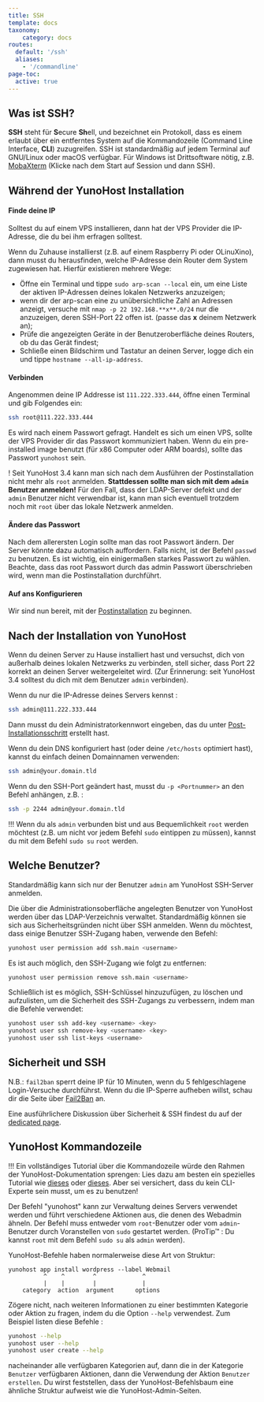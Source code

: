 ```yaml
---
title: SSH
template: docs
taxonomy:
    category: docs
routes:
  default: '/ssh'
  aliases:
    - '/commandline'
page-toc:
  active: true
---
```


## Was ist SSH?

**SSH** steht für **S**ecure **Sh**ell, und bezeichnet ein Protokoll, dass es einem erlaubt über ein entferntes System auf die Kommandozeile (Command Line Interface, **CLI**) zuzugreifen. SSH ist standardmäßig auf jedem Terminal auf GNU/Linux oder macOS verfügbar. Für Windows ist Drittsoftware nötig, z.B. [MobaXterm](https://mobaxterm.mobatek.net/download-home-edition.html) (Klicke nach dem Start auf Session und dann SSH).

## Während der YunoHost Installation

#### Finde deine IP

Solltest du auf einem VPS installieren, dann hat der VPS Provider die IP-Adresse, die du bei ihm erfragen solltest.

Wenn du Zuhause installierst (z.B. auf einem Raspberry Pi oder OLinuXino), dann musst du herausfinden, welche IP-Adresse dein Router dem System zugewiesen hat. Hierfür existieren mehrere Wege:

- Öffne ein Terminal und tippe `sudo arp-scan --local` ein, um eine Liste der aktiven IP-Adressen deines lokalen Netzwerks anzuzeigen;
- wenn dir der arp-scan eine zu unübersichtliche Zahl an Adressen anzeigt, versuche mit `nmap -p 22 192.168.**x**.0/24` nur die anzuzeigen, deren SSH-Port 22 offen ist. (passe das **x** deinem Netzwerk an);
- Prüfe die angezeigten Geräte in der Benutzeroberfläche deines Routers, ob du das Gerät findest;
- Schließe einen Bildschirm und Tastatur an deinen Server, logge dich ein und tippe `hostname --all-ip-address`.

#### Verbinden

Angenommen deine IP Addresse ist `111.222.333.444`, öffne einen Terminal und gib Folgendes ein:

```bash
ssh root@111.222.333.444
```

Es wird nach einem Passwort gefragt. Handelt es sich um einen VPS, sollte der VPS Provider dir das Passwort kommuniziert haben. Wenn du ein pre-installed image benutzt (für x86 Computer oder ARM boards), sollte das Passwort `yunohost` sein.

! Seit YunoHost 3.4 kann man sich nach dem Ausführen der Postinstallation nicht mehr als `root` anmelden. **Stattdessen sollte man sich mit dem `admin` Benutzer anmelden!** Für den Fall, dass der LDAP-Server defekt und der `admin` Benutzer nicht verwendbar ist, kann man sich eventuell trotzdem noch mit `root` über das lokale Netzwerk anmelden.

#### Ändere das Passwort

Nach dem allerersten Login sollte man das root Passwort ändern. Der Server könnte dazu automatisch auffordern. Falls nicht, ist der Befehl `passwd` zu benutzen. Es ist wichtig, ein einigermaßen starkes Passwort zu wählen. Beachte, dass das root Passwort durch das admin Passwort überschrieben wird, wenn man die Postinstallation durchführt.

#### Auf ans Konfigurieren

Wir sind nun bereit, mit der [Postinstallation](/postinstall) zu beginnen.

## Nach der Installation von YunoHost

Wenn du deinen Server zu Hause installiert hast und versuchst, dich von außerhalb deines lokalen Netzwerks zu verbinden, stell sicher, dass Port 22 korrekt an deinen Server weitergeleitet wird. (Zur Erinnerung: seit YunoHost 3.4 solltest du dich mit dem Benutzer `admin` verbinden).

Wenn du nur die IP-Adresse deines Servers kennst :

```bash
ssh admin@111.222.333.444
```

Dann musst du dein Administratorkennwort eingeben, das du unter [Post-Installationsschritt](/postinstall) erstellt hast.

Wenn du dein DNS konfiguriert hast (oder deine `/etc/hosts` optimiert hast), kannst du einfach deinen Domainnamen verwenden:

```bash
ssh admin@your.domain.tld
```

Wenn du den SSH-Port geändert hast, musst du `-p <Portnummer>` an den Befehl anhängen, z.B. :

```bash
ssh -p 2244 admin@your.domain.tld
```

!!! Wenn du als `admin` verbunden bist und aus Bequemlichkeit `root` werden möchtest (z.B. um nicht vor jedem Befehl `sudo` eintippen zu müssen), kannst du mit dem Befehl `sudo su` `root` werden.

## Welche Benutzer?

Standardmäßig kann sich nur der Benutzer `admin` am YunoHost SSH-Server anmelden.

Die über die Administrationsoberfläche angelegten Benutzer von YunoHost werden über das LDAP-Verzeichnis verwaltet. Standardmäßig können sie sich aus Sicherheitsgründen nicht über SSH anmelden. Wenn du möchtest, dass einige Benutzer SSH-Zugang haben, verwende den Befehl:

```bash
yunohost user permission add ssh.main <username>
```

Es ist auch möglich, den SSH-Zugang wie folgt zu entfernen:

```bash
yunohost user permission remove ssh.main <username>
```

Schließlich ist es möglich, SSH-Schlüssel hinzuzufügen, zu löschen und aufzulisten, um die Sicherheit des SSH-Zugangs zu verbessern, indem man die Befehle verwendet:

```bash
yunohost user ssh add-key <username> <key>
yunohost user ssh remove-key <username> <key>
yunohost user ssh list-keys <username>
```

## Sicherheit und SSH

N.B.: `fail2ban` sperrt deine IP für 10 Minuten, wenn du 5 fehlgeschlagene Login-Versuche durchführst. Wenn du die IP-Sperre aufheben willst, schau dir die Seite über [Fail2Ban](/fail2ban) an.

Eine ausführlichere Diskussion über Sicherheit & SSH findest du auf der [dedicated page](/security).

## YunoHost Kommandozeile

!!! Ein vollständiges Tutorial über die Kommandozeile würde den Rahmen der YunoHost-Dokumentation sprengen: Lies dazu am besten ein spezielles Tutorial wie [dieses](https://ryanstutorials.net/linuxtutorial/) oder [dieses](http://linuxcommand.org/). Aber sei versichert, dass du kein CLI-Experte sein musst, um es zu benutzen!

Der Befehl "yunohost" kann zur Verwaltung deines Servers verwendet werden und führt verschiedene Aktionen aus, die denen des Webadmin ähneln. Der Befehl muss entweder vom `root`-Benutzer oder vom `admin`-Benutzer durch Voranstellen von `sudo` gestartet werden. (ProTip™ : Du kannst `root` mit dem Befehl `sudo su` als `admin` werden).

YunoHost-Befehle haben normalerweise diese Art von Struktur:

```test
yunohost app install wordpress --label Webmail
          ^    ^        ^             ^
          |    |        |             |
    category  action  argument      options
```

Zögere nicht, nach weiteren Informationen zu einer bestimmten Kategorie oder Aktion zu fragen, indem du die Option `--help` verwendest. Zum Beispiel listen diese Befehle :

```bash
yunohost --help
yunohost user --help
yunohost user create --help
```

nacheinander alle verfügbaren Kategorien auf, dann die in der Kategorie `Benutzer` verfügbaren Aktionen, dann die Verwendung der Aktion `Benutzer erstellen`. Du wirst feststellen, dass der YunoHost-Befehlsbaum eine ähnliche Struktur aufweist wie die YunoHost-Admin-Seiten.
